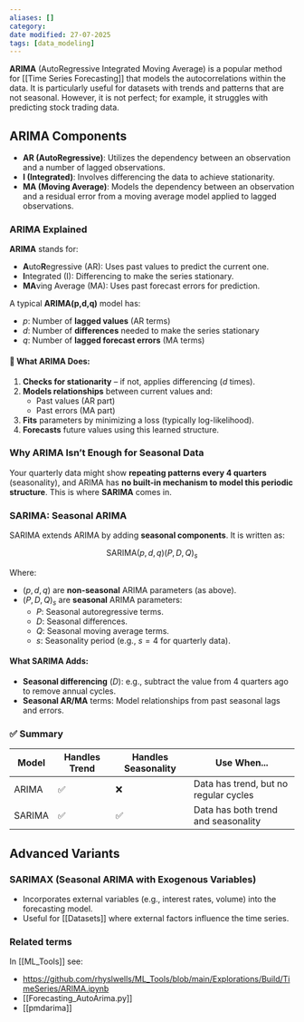 ```yaml
---
aliases: []
category:
date modified: 27-07-2025
tags: [data_modeling]
---
```

**ARIMA** (AutoRegressive Integrated Moving Average) is a popular method for [[Time Series Forecasting]] that models the autocorrelations within the data. It is particularly useful for datasets with trends and patterns that are not seasonal. However, it is not perfect; for example, it struggles with predicting stock trading data.

## ARIMA Components

- **AR (AutoRegressive)**: Utilizes the dependency between an observation and a number of lagged observations.
- **I (Integrated)**: Involves differencing the data to achieve stationarity.
- **MA (Moving Average)**: Models the dependency between an observation and a residual error from a moving average model applied to lagged observations.

### ARIMA Explained

**ARIMA** stands for:

- **A**uto**R**egressive (AR): Uses past values to predict the current one.
- **I**ntegrated (I): Differencing to make the series stationary.
- **MA**ving Average (MA): Uses past forecast errors for prediction.

A typical **ARIMA(p,d,q)** model has:

- $p$: Number of **lagged values** (AR terms)
- $d$: Number of **differences** needed to make the series stationary
- $q$: Number of **lagged forecast errors** (MA terms)

#### 🔧 What ARIMA Does:

1. **Checks for stationarity** – if not, applies differencing ($d$ times).
2. **Models relationships** between current values and:
   - Past values (AR part)
   - Past errors (MA part)
3. **Fits** parameters by minimizing a loss (typically log-likelihood).
4. **Forecasts** future values using this learned structure.
### Why ARIMA Isn’t Enough for Seasonal Data

Your quarterly data might show **repeating patterns every 4 quarters** (seasonality), and ARIMA has **no built-in mechanism to model this periodic structure**. This is where **SARIMA** comes in.
### SARIMA: Seasonal ARIMA

SARIMA extends ARIMA by adding **seasonal components**. It is written as:

$$\text{SARIMA}(p, d, q)(P, D, Q)_s$$

Where:

- $(p, d, q)$ are **non-seasonal** ARIMA parameters (as above).
- $(P, D, Q)_s$ are **seasonal** ARIMA parameters:
  - $P$: Seasonal autoregressive terms.
  - $D$: Seasonal differences.
  - $Q$: Seasonal moving average terms.
  - $s$: Seasonality period (e.g., $s=4$ for quarterly data).

#### What SARIMA Adds:

- **Seasonal differencing** ($D$): e.g., subtract the value from 4 quarters ago to remove annual cycles.
- **Seasonal AR/MA** terms: Model relationships from past seasonal lags and errors.

### ✅ Summary

| Model   | Handles Trend | Handles Seasonality | Use When...                                   |
|---------|---------------|---------------------|------------------------------------------------|
| ARIMA   | ✅            | ❌                  | Data has trend, but no regular cycles         |
| SARIMA  | ✅            | ✅                  | Data has both trend and seasonality           |
## Advanced Variants

### SARIMAX (Seasonal ARIMA with Exogenous Variables)

- Incorporates external variables (e.g., interest rates, volume) into the forecasting model.
- Useful for [[Datasets]] where external factors influence the time series.

### Related terms

In [[ML_Tools]] see:
- https://github.com/rhyslwells/ML_Tools/blob/main/Explorations/Build/TimeSeries/ARIMA.ipynb
- [[Forecasting_AutoArima.py]]
- [[pmdarima]]